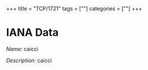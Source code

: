 +++
title = "TCP/1721"
tags = [""]
categories = [""]
+++

# IANA Data

_Name:_ caicci

_Description:_ caicci

